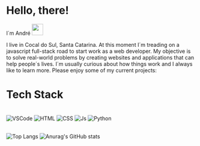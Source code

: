 # Hello, there!

I´m André <img src="https://media.giphy.com/media/hvRJCLFzcasrR4ia7z/giphy.gif" width="30">

I live in Cocal do Sul, Santa Catarina. At this moment I´m treading on a javascript full-stack road to start work as a web developer. My objective is to solve real-world problems by creating websites and applications that can help people´s lives.
I´m usually curious about how things work and I always like to learn more. Please enjoy some of my current projects:

# Tech Stack
<div align = center"><br>
  <img align="center" alt="VSCode" src="https://img.shields.io/badge/Visual_Studio_Code-0078D4?style=for-the-badge&logo=visual%20studio%20code&logoColor=white">
  <img align="center" alt="HTML" src="https://img.shields.io/badge/HTML5-E34F26?style=for-the-badge&logo=html5&logoColor=white">
  <img align="center" alt="CSS" src="https://img.shields.io/badge/CSS3-1572B6?style=for-the-badge&logo=css3&logoColor=white">
  <img align="center" alt="Js" src="https://img.shields.io/badge/JavaScript-323330?style=for-the-badge&logo=javascript&logoColor=F7DF1E">
  <img align="center" alt="Python" src="https://img.shields.io/badge/python-3670A0?style=for-the-badge&logo=python&logoColor=ffdd54">
</div><br>

![Top Langs](https://github-readme-stats.vercel.app/api/top-langs/?username=andre-gcosta&hide_progress=false&theme=dark)
![Anurag's GitHub stats](https://github-readme-stats.vercel.app/api?username=andre-gcosta&show_icons=true&theme=dark)

